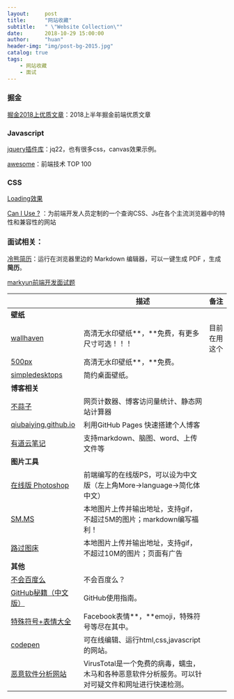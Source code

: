 ```yaml
---
layout:     post
title:      "网站收藏"
subtitle:   " \"Website Collection\""
date:       2018-10-29 15:00:00
author:     "huan"
header-img: "img/post-bg-2015.jpg"
catalog: true
tags:
    - 网站收藏
    - 面试
---
```

### 掘金

[掘金2018上优质文章](https://juejin.im/post/5b3adfe2e51d4555b17e85df)：2018上半年掘金前端优质文章



### Javascript

[jquery插件库](http://www.jq22.com/)：jq22，也有很多css，canvas效果示例。

[awesome](https://www.awesomes.cn/rank?sort=hot)：前端技术 TOP 100




### CSS

[Loading效果](http://sherlocked93.club/vue-style-codebase/loadingAnimation)

[Can I Use ?](https://caniuse.com/) ：为前端开发人员定制的一个查询CSS、Js在各个主流浏览器中的特性和兼容性的网站



### 面试相关：

[冷熊简历](http://cv.ftqq.com/#)：运行在浏览器里边的 Markdown 编辑器，可以一键生成 PDF ，生成**简历**。

[markyun前端开发面试题](https://github.com/markyun/My-blog/blob/master/Front-end-Developer-Questions/Questions-and-Answers/README.md)





|                                                              | 描述                                                         | 备注         |
| ------------------------------------------------------------ | ------------------------------------------------------------ | ------------ |
| **壁纸**                                                     |                                                              |              |
| [wallhaven](https://alpha.wallhaven.cc/random)               | 高清无水印壁纸**，**免费，有更多尺寸可选！！！               | 目前在用这个 |
| [500px](https://500px.me/community/discover?t=rating)        | 高清无水印壁纸**，**免费。                                   |              |
| [simpledesktops](http://simpledesktops.com/)                 | 简约桌面壁纸。                                               |              |
| **博客相关**                                                 |                                                              |              |
| [不蒜子](http://busuanzi.ibruce.info/)                       | 网页计数器、博客访问量统计、静态网站计算器                   |              |
| [qiubaiying.github.io](https://github.com/qiubaiying/qiubaiying.github.io) | 利用GitHub Pages 快速搭建个人博客                            |              |
| [有道云笔记](http://note.youdao.com/?auto=1)                 | 支持markdown、脑图、word、上传文件等                         |              |
| **图片工具**                                                 |                                                              |              |
| [在线版 Photoshop](https://www.photopea.com/)                | 前端编写的在线版PS，可以设为中文版（左上角More->language->简化体 中文） |              |
| [SM.MS](https://sm.ms/)                                      | 本地图片上传并输出地址，支持gif，不超过5M的图片；markdown编写福利！ |              |
| [路过图床](https://imgchr.com/)                              | 本地图片上传并输出地址，支持gif，不超过10M的图片；页面有广告 |              |
| **其他**                                                     |                                                              |              |
| [不会百度么](http://buhuibaidu.me/)                          | 不会百度么？                                                 |              |
| [GitHub秘籍（中文版）](https://www.kancloud.cn/thinkphp/github-tips/37891) | GitHub使用指南。                                             |              |
| [特殊符号+表情大全](http://cn.piliapp.com/facebook-symbols/) | Facebook表情**，**emoji，特殊符号等尽在其中。                |              |
| [codepen](https://codepen.io/)                               | 可在线编辑、运行html,css,javascript的网站。                  |              |
| [恶意软件分析网站](https://www.virustotal.com/zh-cn/)        | VirusTotal是一个免费的病毒，蠕虫，木马和各种恶意软件分析服务。可以针对可疑文件和网址进行快速检测。 |              |





